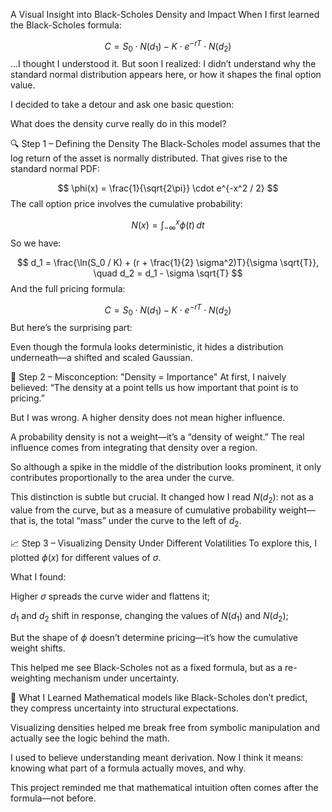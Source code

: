 A Visual Insight into Black-Scholes Density and Impact
When I first learned the Black-Scholes formula:

$$
C = S_0 \cdot N(d_1) - K \cdot e^{-rT} \cdot N(d_2)
$$
…I thought I understood it. But soon I realized: I didn’t understand why the standard normal distribution appears here, or how it shapes the final option value.

I decided to take a detour and ask one basic question:

What does the density curve really do in this model?

🔍 Step 1 – Defining the Density
The Black-Scholes model assumes that the log return of the asset is normally distributed. That gives rise to the standard normal PDF:

$$
\phi(x) = \frac{1}{\sqrt{2\pi}} \cdot e^{-x^2 / 2}
$$
The call option price involves the cumulative probability:

$$
N(x) = \int_{-\infty}^{x} \phi(t) \, dt
$$
So we have:

$$
d_1 = \frac{\ln(S_0 / K) + (r + \frac{1}{2} \sigma^2)T}{\sigma \sqrt{T}}, \quad
d_2 = d_1 - \sigma \sqrt{T}
$$
And the full pricing formula:

$$
C = S_0 \cdot N(d_1) - K \cdot e^{-rT} \cdot N(d_2)
$$
But here’s the surprising part:

Even though the formula looks deterministic, it hides a distribution underneath—a shifted and scaled Gaussian.

🧠 Step 2 – Misconception: "Density = Importance"
At first, I naively believed: “The density at a point tells us how important that point is to pricing.”

But I was wrong. A higher density does not mean higher influence.

A probability density is not a weight—it’s a “density of weight.” The real influence comes from integrating that density over a region.

So although a spike in the middle of the distribution looks prominent, it only contributes proportionally to the area under the curve.

This distinction is subtle but crucial. It changed how I read $N(d_2)$: not as a value from the curve, but as a measure of cumulative probability weight—that is, the total “mass” under the curve to the left of $d_2$.

📈 Step 3 – Visualizing Density Under Different Volatilities
To explore this, I plotted $\phi(x)$ for different values of $\sigma$.

What I found:

Higher $\sigma$ spreads the curve wider and flattens it;

$d_1$ and $d_2$ shift in response, changing the values of $N(d_1)$ and $N(d_2)$;

But the shape of $\phi$ doesn’t determine pricing—it’s how the cumulative weight shifts.

This helped me see Black-Scholes not as a fixed formula, but as a re-weighting mechanism under uncertainty.

🧭 What I Learned
Mathematical models like Black-Scholes don’t predict, they compress uncertainty into structural expectations.

Visualizing densities helped me break free from symbolic manipulation and actually see the logic behind the math.

I used to believe understanding meant derivation. Now I think it means: knowing what part of a formula actually moves, and why.

This project reminded me that mathematical intuition often comes after the formula—not before.


